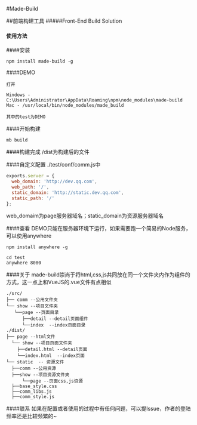 #Made-Build

##前端构建工具
#####Front-End Build Solution

#### 使用方法

####安装
```shell
npm install made-build -g
```

####DEMO

```
打开

Windows - C:\Users\Administrator\AppData\Roaming\npm\node_modules\made-build 
Mac - /usr/local/bin/node_modules/made_build

其中的test为DEMO
```
####开始构建
```shell
mb build
```
####构建完成
/dist为构建后的文件

####自定义配置
./test/conf/comm.js中
```javascript
exports.server = {
  web_domain: 'http://dev.qq.com',
  web_path: '/',
  static_domain: 'http://static.dev.qq.com',
  static_path: '/'
};
```
web_domaim为page服务器域名；static_domain为资源服务器域名

####查看
DEMO只能在服务器环境下运行，如果需要跑一个简易的Node服务，可以使用anywhere
```shell
npm install anywhere -g

cd test
anywhere 8080
```

####关于
made-build崇尚于将html,css,js共同放在同一个文件夹内作为组件的方式，这一点上和VueJS的.vue文件有点相似

```shell
./src/
├── comm --公用文件夹
└── show --项目文件夹
   └──page --页面目录
      ├──detail --detail页面组件
      └──index  --index页面目录
./dist/
├── page --html文件
  └── show --项目页面文件夹
    ├──detail.html --detail页面
    └──index.html  --index页面
└── static  -- 资源文件
  ├──comm --公用资源
  ├──show --项目资源文件夹
      └──page --页面css,js资源
  ├──base_style.css
  ├──comm_libs.js
  ├──comm_style.js
```

####联系
如果在配置或者使用的过程中有任何问题，可以提Issue，作者的登陆频率还是比较频繁的~
